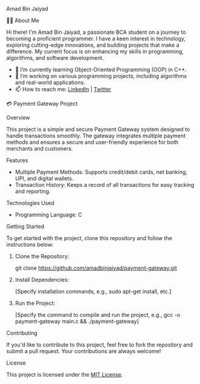 Amad Bin Jaiyad

👨‍💻 About Me

Hi there! I'm Amad Bin Jaiyad, a passionate BCA student on a journey to becoming a proficient programmer. I have a keen interest in technology, exploring cutting-edge innovations, and building projects that make a difference. My current focus is on enhancing my skills in programming, algorithms, and software development.

- 🌱 I’m currently learning Object-Oriented Programming (OOP) in C++.
- 🔭 I’m working on various programming projects, including algorithms and real-world applications.
- 📫 How to reach me: [LinkedIn](https://www.linkedin.com/in/amad-bin-jaiyad) | [Twitter](https://twitter.com/amadbinjaiyad)

💳 Payment Gateway Project

Overview

This project is a simple and secure Payment Gateway system designed to handle transactions smoothly. The gateway integrates multiple payment methods and ensures a secure and user-friendly experience for both merchants and customers.

Features

- Multiple Payment Methods: Supports credit/debit cards, net banking, UPI, and digital wallets.
- Transaction History: Keeps a record of all transactions for easy tracking and reporting.

Technologies Used

- Programming Language: C

Getting Started

To get started with the project, clone this repository and follow the instructions below:

1. Clone the Repository:

   git clone https://github.com/amadbinjaiyad/payment-gateway.git

2. Install Dependencies:

   [Specify installation commands, e.g., sudo apt-get install, etc.]

3. Run the Project:

   [Specify the command to compile and run the project, e.g., gcc -o payment-gateway main.c && ./payment-gateway]

Contributing

If you'd like to contribute to this project, feel free to fork the repository and submit a pull request. Your contributions are always welcome!

License

This project is licensed under the [MIT License](LICENSE).
